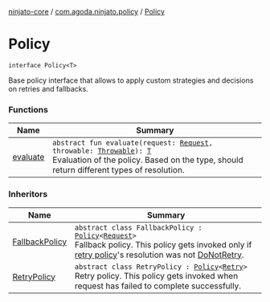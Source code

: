 [ninjato-core](../../index.md) / [com.agoda.ninjato.policy](../index.md) / [Policy](./index.md)

# Policy

`interface Policy<T>`

Base policy interface that allows to apply custom strategies and decisions on retries and fallbacks.

### Functions

| Name | Summary |
|---|---|
| [evaluate](evaluate.md) | `abstract fun evaluate(request: `[`Request`](../../com.agoda.ninjato.http/-request/index.md)`, throwable: `[`Throwable`](https://kotlinlang.org/api/latest/jvm/stdlib/kotlin/-throwable/index.html)`): `[`T`](index.md#T)<br>Evaluation of the policy. Based on the type, should return different types of resolution. |

### Inheritors

| Name | Summary |
|---|---|
| [FallbackPolicy](../-fallback-policy/index.md) | `abstract class FallbackPolicy : `[`Policy`](./index.md)`<`[`Request`](../../com.agoda.ninjato.http/-request/index.md)`>`<br>Fallback policy. This policy gets invoked only if [retry policy](../-retry-policy/index.md)'s resolution was not [DoNotRetry](../-retry/-do-not-retry.md). |
| [RetryPolicy](../-retry-policy/index.md) | `abstract class RetryPolicy : `[`Policy`](./index.md)`<`[`Retry`](../-retry/index.md)`>`<br>Retry policy. This policy gets invoked when request has failed to complete successfully. |
